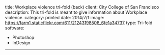 title: Workplace violence tri-fold (back)
client: City College of San Francisco
description: This tri-fold is meant to give information about Workplace violence.
category: printed
date: 2014/7/1
image: https://farm1.staticflickr.com/611/21243198508_6fe1a34737
type: Tri-fold
software:
- Photoshop
- InDesign
---